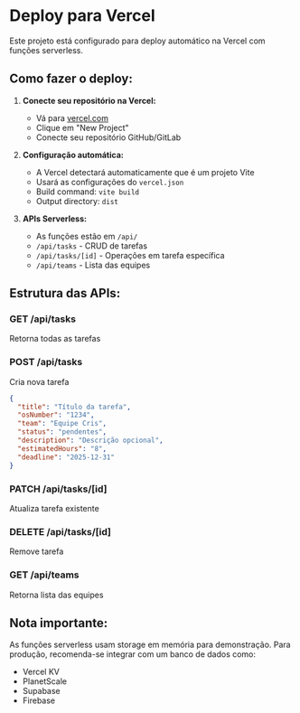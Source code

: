 # Deploy para Vercel

Este projeto está configurado para deploy automático na Vercel com funções serverless.

## Como fazer o deploy:

1. **Conecte seu repositório na Vercel:**
   - Vá para [vercel.com](https://vercel.com)
   - Clique em "New Project"
   - Conecte seu repositório GitHub/GitLab

2. **Configuração automática:**
   - A Vercel detectará automaticamente que é um projeto Vite
   - Usará as configurações do `vercel.json`
   - Build command: `vite build`
   - Output directory: `dist`

3. **APIs Serverless:**
   - As funções estão em `/api/`
   - `/api/tasks` - CRUD de tarefas
   - `/api/tasks/[id]` - Operações em tarefa específica  
   - `/api/teams` - Lista das equipes

## Estrutura das APIs:

### GET /api/tasks
Retorna todas as tarefas

### POST /api/tasks
Cria nova tarefa
```json
{
  "title": "Título da tarefa",
  "osNumber": "1234",
  "team": "Equipe Cris",
  "status": "pendentes",
  "description": "Descrição opcional",
  "estimatedHours": "8",
  "deadline": "2025-12-31"
}
```

### PATCH /api/tasks/[id]
Atualiza tarefa existente

### DELETE /api/tasks/[id]
Remove tarefa

### GET /api/teams
Retorna lista das equipes

## Nota importante:
As funções serverless usam storage em memória para demonstração. Para produção, recomenda-se integrar com um banco de dados como:
- Vercel KV
- PlanetScale
- Supabase
- Firebase